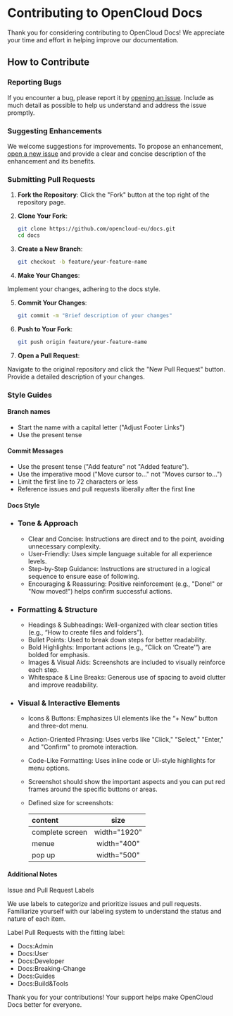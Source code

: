 # Contributing to OpenCloud Docs

Thank you for considering contributing to OpenCloud Docs! We appreciate your time and effort in helping improve our documentation.

## How to Contribute

### Reporting Bugs

If you encounter a bug, please report it by [opening an issue](https://github.com/opencloud-eu/docs/issues/new). Include as much detail as possible to help us understand and address the issue promptly.

### Suggesting Enhancements

We welcome suggestions for improvements. To propose an enhancement, [open a new issue](https://github.com/opencloud-eu/docs/issues/new) and provide a clear and concise description of the enhancement and its benefits.

### Submitting Pull Requests

1. **Fork the Repository**: Click the "Fork" button at the top right of the repository page.

2. **Clone Your Fork**:
   ```bash
   git clone https://github.com/opencloud-eu/docs.git
   cd docs

3. **Create a New Branch**:

    ```bash
    git checkout -b feature/your-feature-name

4. **Make Your Changes**: 

Implement your changes, adhering to the docs style.

5. **Commit Your Changes**:

    ```bash
    git commit -m "Brief description of your changes"

6. **Push to Your Fork**:

    ```bash
    git push origin feature/your-feature-name

7. **Open a Pull Request**:

Navigate to the original repository and click the "New Pull Request" button. Provide a detailed description of your changes.

### Style Guides

#### Branch names

- Start the name with a capital letter ("Adjust Footer Links")
- Use the present tense

#### Commit Messages

- Use the present tense ("Add feature" not "Added feature").
- Use the imperative mood ("Move cursor to..." not "Moves cursor to...")
- Limit the first line to 72 characters or less
- Reference issues and pull requests liberally after the first line

#### Docs Style

 - ### Tone & Approach

    - Clear and Concise: Instructions are direct and to the point, avoiding unnecessary complexity.
    - User-Friendly: Uses simple language suitable for all experience levels.
    - Step-by-Step Guidance: Instructions are structured in a logical sequence to ensure ease of following.
    - Encouraging & Reassuring: Positive reinforcement (e.g., "Done!" or "Now moved!") helps confirm successful actions.

- ### Formatting & Structure

    - Headings & Subheadings: Well-organized with clear section titles (e.g., “How to create files and folders”).
    - Bullet Points: Used to break down steps for better readability.
    - Bold Highlights: Important actions (e.g., “Click on ‘Create’”) are bolded for emphasis.
    - Images & Visual Aids: Screenshots are included to visually reinforce each step.
    - Whitespace & Line Breaks: Generous use of spacing to avoid clutter and improve readability.

- ### Visual & Interactive Elements

    - Icons & Buttons: Emphasizes UI elements like the “+ New” button and three-dot menu.
    - Action-Oriented Phrasing: Uses verbs like "Click," "Select," "Enter," and "Confirm" to promote interaction.
    - Code-Like Formatting: Uses inline code or UI-style highlights for menu options.
    - Screenshot should show the important aspects and you can put red frames around the specific buttons or areas.
    - Defined size for screenshots:

        | content               | size          |
        |:-                 | :-:           |
        |complete screen    | width="1920"  |
        |menue              | width="400"   |
        |pop up             | width="500"   |


#### Additional Notes
Issue and Pull Request Labels

We use labels to categorize and prioritize issues and pull requests. Familiarize yourself with our labeling system to understand the status and nature of each item.

Label Pull Requests with the fitting label:

- Docs:Admin
- Docs:User
- Docs:Developer
- Docs:Breaking-Change
- Docs:Guides
- Docs:Build&Tools

Thank you for your contributions! Your support helps make OpenCloud Docs better for everyone.